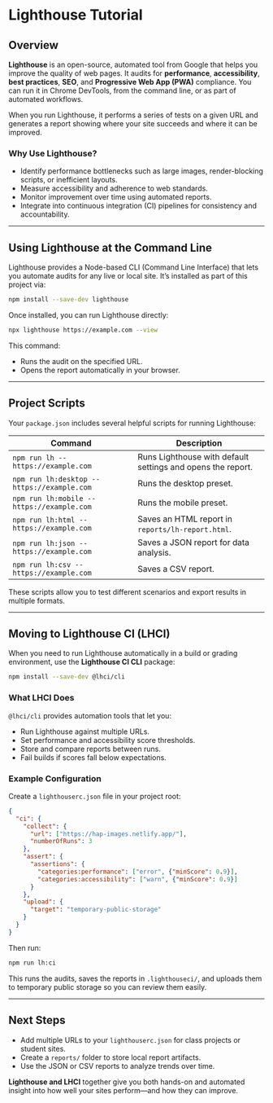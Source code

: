 # Lighthouse Tutorial

## Overview

**Lighthouse** is an open-source, automated tool from Google that helps you improve the quality of web pages. It audits for **performance**, **accessibility**, **best practices**, **SEO**, and **Progressive Web App (PWA)** compliance. You can run it in Chrome DevTools, from the command line, or as part of automated workflows.

When you run Lighthouse, it performs a series of tests on a given URL and generates a report showing where your site succeeds and where it can be improved.

### Why Use Lighthouse?

- Identify performance bottlenecks such as large images, render-blocking scripts, or inefficient layouts.
- Measure accessibility and adherence to web standards.
- Monitor improvement over time using automated reports.
- Integrate into continuous integration (CI) pipelines for consistency and accountability.

---

## Using Lighthouse at the Command Line

Lighthouse provides a Node-based CLI (Command Line Interface) that lets you automate audits for any live or local site. It’s installed as part of this project via:

```bash
npm install --save-dev lighthouse
```

Once installed, you can run Lighthouse directly:

```bash
npx lighthouse https://example.com --view
```

This command:

- Runs the audit on the specified URL.
- Opens the report automatically in your browser.

---

## Project Scripts

Your `package.json` includes several helpful scripts for running Lighthouse:

| Command | Description |
|----------|-------------|
| `npm run lh -- https://example.com` | Runs Lighthouse with default settings and opens the report. |
| `npm run lh:desktop -- https://example.com` | Runs the desktop preset. |
| `npm run lh:mobile -- https://example.com` | Runs the mobile preset. |
| `npm run lh:html -- https://example.com` | Saves an HTML report in `reports/lh-report.html`. |
| `npm run lh:json -- https://example.com` | Saves a JSON report for data analysis. |
| `npm run lh:csv -- https://example.com` | Saves a CSV report. |

These scripts allow you to test different scenarios and export results in multiple formats.

---

## Moving to Lighthouse CI (LHCI)

When you need to run Lighthouse automatically in a build or grading environment, use the **Lighthouse CI CLI** package:

```bash
npm install --save-dev @lhci/cli
```

### What LHCI Does

`@lhci/cli` provides automation tools that let you:

- Run Lighthouse against multiple URLs.
- Set performance and accessibility score thresholds.
- Store and compare reports between runs.
- Fail builds if scores fall below expectations.

### Example Configuration

Create a `lighthouserc.json` file in your project root:

```json
{
  "ci": {
    "collect": {
      "url": ["https://hap-images.netlify.app/"],
      "numberOfRuns": 3
    },
    "assert": {
      "assertions": {
        "categories:performance": ["error", {"minScore": 0.9}],
        "categories:accessibility": ["warn", {"minScore": 0.9}]
      }
    },
    "upload": {
      "target": "temporary-public-storage"
    }
  }
}
```

Then run:

```bash
npm run lh:ci
```

This runs the audits, saves the reports in `.lighthouseci/`, and uploads them to temporary public storage so you can review them easily.

---

## Next Steps

- Add multiple URLs to your `lighthouserc.json` for class projects or student sites.
- Create a `reports/` folder to store local report artifacts.
- Use the JSON or CSV reports to analyze trends over time.

**Lighthouse and LHCI** together give you both hands-on and automated insight into how well your sites perform—and how they can improve.
